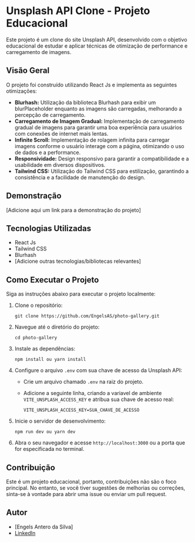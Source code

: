 # Unsplash API Clone - Projeto Educacional

Este projeto é um clone do site Unsplash API, desenvolvido com o objetivo educacional de estudar e aplicar técnicas de otimização de performance e carregamento de imagens.

## Visão Geral

O projeto foi construído utilizando React Js e implementa as seguintes otimizações:

- **Blurhash:** Utilização da biblioteca Blurhash para exibir um blurPlaceholder enquanto as imagens são carregadas, melhorando a percepção de carregamento.
- **Carregamento de Imagem Gradual:** Implementação de carregamento gradual de imagens para garantir uma boa experiência para usuários com conexões de internet mais lentas.
- **Infinite Scroll:** Implementação de rolagem infinita para carregar imagens conforme o usuário interage com a página, otimizando o uso de dados e a performance.
- **Responsividade:** Design responsivo para garantir a compatibilidade e a usabilidade em diversos dispositivos.
- **Tailwind CSS:** Utilização do Tailwind CSS para estilização, garantindo a consistência e a facilidade de manutenção do design.

## Demonstração

[Adicione aqui um link para a demonstração do projeto]

## Tecnologias Utilizadas

- React Js
- Tailwind CSS
- Blurhash
- [Adicione outras tecnologias/bibliotecas relevantes]

## Como Executar o Projeto

Siga as instruções abaixo para executar o projeto localmente:

1.  Clone o repositório:

    ```
    git clone https://github.com/EngelsAS/photo-gallery.git
    ```

2.  Navegue até o diretório do projeto:

    ```
    cd photo-gallery
    ```

3.  Instale as dependências:

    ```
    npm install ou yarn install
    ```

4.  Configure o arquivo `.env` com sua chave de acesso da Unsplash API:

    - Crie um arquivo chamado `.env` na raiz do projeto.
    - Adicione a seguinte linha, criando a variavel de ambiente `VITE_UNSPLASH_ACCESS_KEY` e atribua sua chave de acesso real:

      ```
      VITE_UNSPLASH_ACCESS_KEY=SUA_CHAVE_DE_ACESSO
      ```

5.  Inicie o servidor de desenvolvimento:

    ```
    npm run dev ou yarn dev
    ```

6.  Abra o seu navegador e acesse `http://localhost:3000` ou a porta que for especificada no terminal.

## Contribuição

Este é um projeto educacional, portanto, contribuições não são o foco principal. No entanto, se você tiver sugestões de melhorias ou correções, sinta-se à vontade para abrir uma issue ou enviar um pull request.

## Autor

- [Engels Antero da Silva]
- [LinkedIn](https://www.linkedin.com/in/engels-antero-9a34b2226/)
